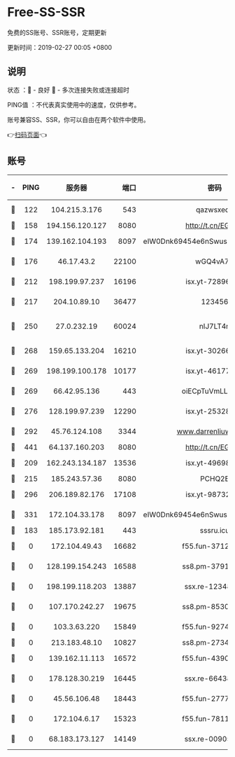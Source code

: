 # Free-SS-SSR

免费的SS账号、SSR账号，定期更新

更新时间：2019-02-27 00:05 +0800

## 说明

状态     ：🙂 - 良好 🙁 - 多次连接失败或连接超时

PING值   ：不代表真实使用中的速度，仅供参考。

账号兼容SS、SSR，你可以自由在两个软件中使用。

👉[扫码页面](https://liesauer.github.io/free-ss-ssr.github.io/)👈

## 账号

|-|PING|服务器|端口|密码|加密方式|区域|
|:----:|:----:|:-----:|-----:|:----:|:----:|:----:|
|🙂|122|104.215.3.176|543|qazwsxedc|aes-256-gcm|JP|
|🙂|158|194.156.120.127|8080|http://t.cn/EGJIyrl|rc4-md5|RU|
|🙂|174|139.162.104.193|8097|eIW0Dnk69454e6nSwuspv9DmS201tQ0D|aes-256-cfb|JP|
|🙂|176|46.17.43.2|22100|wGQ4vA7D|aes-256-gcm|RU|
|🙂|212|198.199.97.237|16196|isx.yt-72896102|aes-256-cfb|US|
|🙂|217|204.10.89.10|36477|123456|aes-256-cfb|US|
|🙂|250|27.0.232.19|60024|nIJ7LT4n|xchacha20-ietf-poly1305|HK|
|🙂|268|159.65.133.204|16210|isx.yt-30266739|aes-256-cfb|SG|
|🙂|269|198.199.100.178|10177|isx.yt-46177591|aes-256-cfb|US|
|🙂|269|66.42.95.136|443|oiECpTuVmLLxk4Ts|aes-256-cfb|US|
|🙂|276|128.199.97.239|12290|isx.yt-25328979|aes-256-cfb|SG|
|🙂|292|45.76.124.108|3344|www.darrenliuwei.com|aes-256-cfb|AU|
|🙂|441|64.137.160.203|8080|http://t.cn/EGJIyrl|rc4-md5|CA|
|🙂|209|162.243.134.187|13536|isx.yt-49698511|aes-256-cfb|US|
|🙂|215|185.243.57.36|8080|PCHQ2E|rc4-md5|US|
|🙂|296|206.189.82.176|17108|isx.yt-98732085|aes-256-cfb|SG|
|🙂|331|172.104.33.178|8097|eIW0Dnk69454e6nSwuspv9DmS201tQ0D|aes-256-cfb|SG|
|🙁|183|185.173.92.181|443|sssru.icu|rc4-md5|RU|
|🙁|0|172.104.49.43|16682|f55.fun-37126498|aes-256-cfb|SG|
|🙁|0|128.199.154.243|16588|ss8.pm-37919199|aes-256-cfb|SG|
|🙁|0|198.199.118.203|13887|ssx.re-12348828|aes-256-cfb|US|
|🙁|0|107.170.242.27|19675|ss8.pm-85305168|aes-256-cfb|US|
|🙁|0|103.3.63.220|15849|f55.fun-92746572|aes-256-cfb|SG|
|🙁|0|213.183.48.10|10827|ss8.pm-27345710|rc4-md5|RU|
|🙁|0|139.162.11.113|16572|f55.fun-43900311|aes-256-cfb|SG|
|🙁|0|178.128.30.219|16445|ssx.re-66438598|aes-256-cfb|SG|
|🙁|0|45.56.106.48|18443|f55.fun-27772788|aes-256-cfb|US|
|🙁|0|172.104.6.17|15323|f55.fun-78116806|aes-256-cfb|US|
|🙁|0|68.183.173.127|14149|ssx.re-00905761|aes-256-cfb|US|
